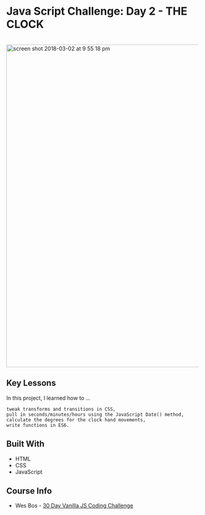# Java Script Challenge: Day 2 - THE CLOCK
<br>
<img width="843" alt="screen shot 2018-03-02 at 9 55 18 pm" src="https://user-images.githubusercontent.com/24446599/36930378-073e26d6-1e65-11e8-8f35-887cc894b1bd.png">
<br>

## Key Lessons

In this project, I learned how to ...

```
tweak transforms and transitions in CSS,
pull in seconds/minutes/hours using the JavaScript Date() method,
calculate the degrees for the clock hand movements,
write functions in ES6.
```
## Built With

* HTML
* CSS
* JavaScript

## Course Info

* Wes Bos - [30 Day Vanilla JS Coding Challenge](https://javascript30.com/)
